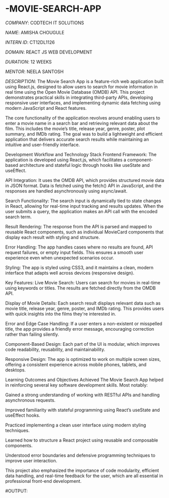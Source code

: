 # -MOVIE-SEARCH-APP

*COMPANY*: CODTECH IT SOLUTIONS

*NAME*: AMISHA CHOUGULE

*INTERN ID*: CT12DL1126

*DOMAIN*: REACT JS WEB DEVELOPMENT

*DURATION*: 12 WEEKS

*MENTOR*: NEELA SANTOSH

*DESCRIPTION*: The Movie Search App is a feature-rich web application built using React.js, designed to allow users to search for movie information in real time using the Open Movie Database (OMDB) API. This project demonstrates practical skills in integrating third-party APIs, developing responsive user interfaces, and implementing dynamic data fetching using modern JavaScript and React features.

The core functionality of the application revolves around enabling users to enter a movie name in a search bar and retrieving relevant data about the film. This includes the movie’s title, release year, genre, poster, plot summary, and IMDb rating. The goal was to build a lightweight and efficient application that delivers accurate search results while maintaining an intuitive and user-friendly interface.

Development Workflow and Technology Stack
Frontend Framework: The application is developed using React.js, which facilitates a component-based architecture and stateful logic through hooks like useState and useEffect.

API Integration: It uses the OMDB API, which provides structured movie data in JSON format. Data is fetched using the fetch() API in JavaScript, and the responses are handled asynchronously using async/await.

Search Functionality: The search input is dynamically tied to state changes in React, allowing for real-time input tracking and results updates. When the user submits a query, the application makes an API call with the encoded search term.

Result Rendering: The response from the API is parsed and mapped to reusable React components, such as individual MovieCard components that display each result with styling and structure.

Error Handling: The app handles cases where no results are found, API request failures, or empty input fields. This ensures a smooth user experience even when unexpected scenarios occur.

Styling: The app is styled using CSS3, and it maintains a clean, modern interface that adapts well across devices (responsive design).

Key Features:
Live Movie Search:
Users can search for movies in real-time using keywords or titles. The results are fetched directly from the OMDB API.

Display of Movie Details:
Each search result displays relevant data such as movie title, release year, genre, poster, and IMDb rating. This provides users with quick insights into the films they're interested in.

Error and Edge Case Handling:
If a user enters a non-existent or misspelled title, the app provides a friendly error message, encouraging correction rather than failing silently.

Component-Based Design:
Each part of the UI is modular, which improves code readability, reusability, and maintainability.

Responsive Design:
The app is optimized to work on multiple screen sizes, offering a consistent experience across mobile phones, tablets, and desktops.

Learning Outcomes and Objectives Achieved
The Movie Search App helped in reinforcing several key software development skills. Most notably:

Gained a strong understanding of working with RESTful APIs and handling asynchronous requests.

Improved familiarity with stateful programming using React’s useState and useEffect hooks.

Practiced implementing a clean user interface using modern styling techniques.

Learned how to structure a React project using reusable and composable components.

Understood error boundaries and defensive programming techniques to improve user interaction.

This project also emphasized the importance of code modularity, efficient data handling, and real-time feedback for the user, which are all essential in professional front-end development.

#OUTPUT: 


